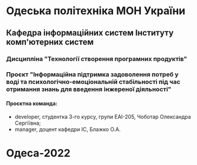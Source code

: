 # Одеська політехніка МОН України 
## Кафедра інформаційних систем Інституту комп'ютерних систем 
### Дисципліна "Технології створення програмних продуктів"
### Проєкт "Інформаційна підтримка задоволення потреб у воді та психологічно-емоціональній стабільності під час отримання знань для введення інжереної діяльності"
#### Проєктна команда:
+ developer, студентка 3-го курсу, групи ЕАІ-205, Чоботар Олександра Сергіївна;
+ manager, доцент кафедри ІС, Блажко О.А.
# Одеса-2022
